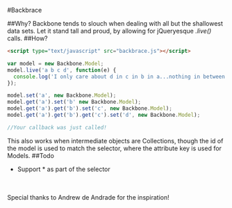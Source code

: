 #Backbrace

##Why?
Backbone tends to slouch when dealing with all but the shallowest data sets. Let it stand tall and proud, by allowing for jQueryesque *.live()* calls.
##How?
```html
<script type="text/javascript" src="backbrace.js"></script>
```
```js
var model = new Backbone.Model;
model.live('a b c d', function(e) {
  console.log('I only care about d in c in b in a...nothing in between');
});

model.set('a', new Backbone.Model);
model.get('a').set('b' new Backbone.Model);
model.get('a').get('b').set('c', new Backbone.Model);
model.get('a').get('b').get('c').set('d', new Backbone.Model);

//Your callback was just called!
```

This also works when intermediate objects are Collections, though the id of the model is used to match the selector, where the attribute key is used for Models.
##Todo
- Support * as part of the selector

<br><br>
Special thanks to Andrew de Andrade for the inspiration!
